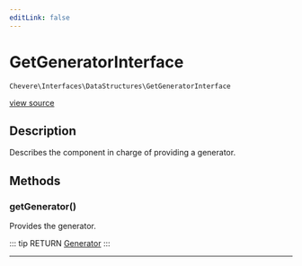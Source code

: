```yaml
---
editLink: false
---
```


# GetGeneratorInterface

`Chevere\Interfaces\DataStructures\GetGeneratorInterface`

[view source](https://github.com/chevere/chevere/blob/master/src/Chevere/Interfaces/DataStructures/GetGeneratorInterface.php)

## Description

Describes the component in charge of providing a generator.

## Methods

### getGenerator()

Provides the generator.

::: tip RETURN
[Generator](https://www.php.net/manual/class.generator)
:::

---
